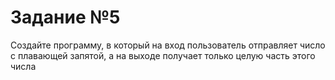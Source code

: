 # Задание №5
Создайте программу, в который на вход пользователь отправляет число с плавающей запятой, а на выходе получает только целую часть этого числа
